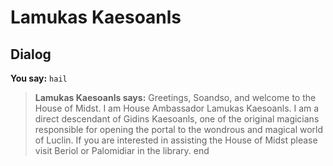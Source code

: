 # Lamukas Kaesoanls
## Dialog

**You say:** `hail`



>**Lamukas Kaesoanls says:** Greetings, Soandso, and welcome to the House of Midst. I am House Ambassador Lamukas Kaesoanls. I am a direct descendant of Gidins Kaesoanls, one of the original magicians responsible for opening the portal to the wondrous and magical world of Luclin. If you are interested in assisting the House of Midst please visit Beriol or Palomidiar in the library.
end
